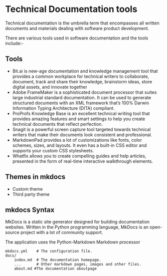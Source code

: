 # Technical Documentation tools

Technical documentation is the umbrella term that encompasses all written documents and materials dealing with software product development.

There are various tools used in software documentation and the tools include:-


## Tools

* Bit.ai is new-age documentation and knowledge management tool that provides a common workplace for technical writers to collaborate, document, track and share their knowledge, brainstorm ideas, store digital assets, and innovate together
* Adobe FrameMaker is a sophisticated document processor that suites large industrial standard documentation. It can be used to generate structured documents with an XML framework that’s 100% Darwin Information Typing Architecture (DITA) compliant.
* ProProfs Knowledge Base is an excellent technical writing tool that provides amazing features and smart settings to help you create technical documents that reflect perfection.
* Snagit is a powerful screen capture tool targeted towards technical writers that make their documents look consistent and professional.
* MarkdownPad provides a lot of customizations like fonts, color schemes, sizes, and layouts. It even has a built-in CSS editor and supports your custom CSS stylesheets.
* Whatfix allows you to create compelling guides and help articles, presented in the form of real-time interactive walkthrough elements.




## Themes in mkdocs

  * Custom theme
  * Third party theme


## mkdocs Syntax

MkDocs is a static site generator designed for building documentation websites. Written in the Python programming language, MkDocs is an open-source project with a lot of community support.


The application uses the Python-Markdown Markdown processor

    mkdocs.yml    # The configuration file.
    docs/
        index.md  # The documentation homepage.
        ...       # Other markdown pages, images and other files.
        about.md #The documentation aboutpage

   